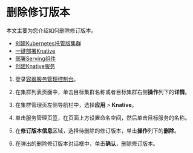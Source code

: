 # 删除修订版本

本文主要为您介绍如何删除修订版本。

-   [创建Kubernetes托管版集群](/cn.zh-CN/Kubernetes集群用户指南/集群管理/创建集群/创建Kubernetes托管版集群.md)
-   [一键部署Knative](/cn.zh-CN/Kubernetes集群用户指南/Knative管理/Knative组件管理/一键部署Knative.md)
-   [部署Serving组件](/cn.zh-CN/Kubernetes集群用户指南/Knative管理/Knative组件管理/部署Knative组件.md)
-   [创建Knative服务](/cn.zh-CN/Kubernetes集群用户指南/Knative管理/Knative服务管理/创建Knative服务.md)

1.  登录[容器服务管理控制台](https://cs.console.aliyun.com)。

2.  在集群列表页面中，单击目标集群名称或者目标集群右侧**操作**列下的**详情**。

3.  在集群管理页左侧导航栏中，选择**应用** \> **Knative**。

4.  单击服务管理页签，在页面上方设置命名空间，然后单击目标服务的名称。

5.  在**修订版本信息**区域，选择待删除的修订版本，单击**操作**列下的**删除**。

6.  在弹出的删除修订版本对话框中，单击**确认**，删除修订版本。


